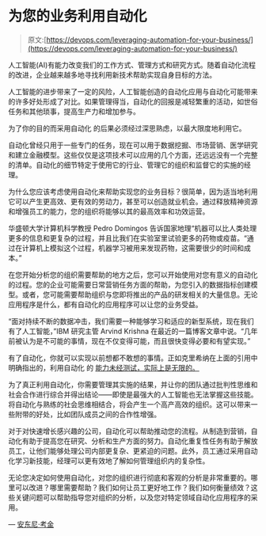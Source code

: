 # 为您的业务利用自动化

> 原文:[https://devops.com/leveraging-automation-for-your-business/](https://devops.com/leveraging-automation-for-your-business/)

人工智能(AI)有能力改变我们的工作方式、管理方式和研究方式。随着自动化流程的改进，企业越来越多地寻找利用新技术帮助实现自身目标的方法。

人工智能的进步带来了一定的风险，人工智能创造的自动化应用与自动化可能带来的许多好处形成了对比。如果管理得当，自动化的回报是减轻繁重的活动，如世俗任务和其他琐事，提高生产力和增加参与。

为了你的目的而采用自动化 的后果必须经过深思熟虑，以最大限度地利用它。

自动化曾经只用于一些专门的任务，现在可以用于数据挖掘、市场营销、医学研究和建立金融模型。这些仅仅是这项技术可以应用的几个方面，还远远没有一个完整的清单。自动化的细节特定于使用它的行业、管理它的组织和监督它的实施的经理。

为什么您应该考虑使用自动化来帮助实现您的业务目标？很简单，因为适当地利用它可以产生更高效、更有效的劳动力，甚至可以创造就业机会。通过释放精神资源和增强员工的能力，您的组织将能够以其的最高效率和功效运营。

华盛顿大学计算机科学教授 Pedro Domingos 告诉国家地理“机器可以比人类处理更多的信息和更复杂的过程，并且比我们在实验室里试验更多的药物或疫苗。“通过在计算机上模拟这个过程，机器学习被用来发现药物，这需要很少的时间和成本。”

在您开始分析您的组织需要帮助的地方之后，您可以开始使用对您有意义的自动化的过程。您的企业可能需要日常营销任务方面的帮助，为您引入的数据指标创建模型。或者，您可能需要帮助组织与您即将推出的产品的研发相关的大量信息。无论应用程序是什么，都有自动化的应用程序可以让您的业务受益。

“面对持续不断的数据冲击，我们需要一种能够学习和适应的新型系统，现在我们有了人工智能，”IBM 研究主管 Arvind Krishna 在最近的一篇博客文章中说。“几年前被认为是不可能的事情，现在不仅变得可能，而且很快变得必要和有望实现。”

有了自动化，你就可以实现以前想都不敢想的事情。正如克里希纳在上面的引用中明确指出的，利用自动化 的 [能力未经测试，实际上是无限的。](https://www.toptal.com/services/blockchain-development#guide)

为了真正利用自动化，你需要管理其实施的结果，并让你的团队通过批判性思维和社会合作进行综合并得出结论——即使是最强大的人工智能也无法掌握这些技能。将自动化与熟练的社会思维相结合，将会产生一个高产高效的组织。这可以带来一些附带的好处，比如团队成员之间的合作性增强。

对于对快速增长感兴趣的公司，自动化可以帮助推动您的流程。从制造到营销，自动化有助于提高您在研究、分析和生产方面的努力。自动化重复性任务有助于解放员工，让他们能够处理公司内部更复杂、更紧迫的问题。此外，员工通过采用自动化学习新技能，经理可以更有效地了解如何管理组织内的复杂性。

无论您决定如何使用自动化，对您的组织进行彻底和客观的分析是非常重要的。哪里可以改进？哪里需要帮助？我们如何让员工更好地工作？我们如何衡量绩效？这些关键问题可以帮助指导您对组织的分析，以及您对特定领域自动化应用程序的采用。

— [安东尼·考金](https://devops.com/author/anthony-coggine/)